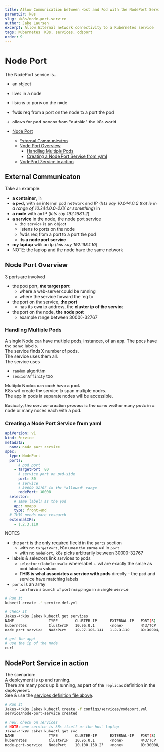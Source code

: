 ```yaml
---
title: Allow Communication between Host and Pod with the NodePort Service
parentDir: k8s
slug: /k8s/node-port-service
author: Jake Laursen
excerpt: Allow External network connectivity to a Kubernetes service
tags: Kubernetes, K8s, services, odeport
order: 9
---
```


# Node Port
The NodePort service is...
- an object
- lives in a  node
- listens to ports on the node
- fwds req from a port on the node to a port the pod
- allows for pod-access from "outside" the k8s world

- [Node Port](#node-port)
  - [External Communicaton](#external-communicaton)
  - [Node Port Overview](#node-port-overview)
    - [Handling Multiple  Pods](#handling-multiple--pods)
    - [Creating a Node Port Service from yaml](#creating-a-node-port-service-from-yaml)
  - [NodePort Service in action](#nodeport-service-in-action)


## External Communicaton
Take an example:
- **a container**, in
- **a pod,** with an internal pod network and IP (_lets say 10.244.0.2 that is in a range of 10.244.0.0-2XX or something_) in
- **a node** with an IP (_lets say 192.168.1.2_)
- **a service** in the node, the node port service
  - the service is an object
  - listens to ports on the node
  - fwds req from a port to a port the pod
  - **its a node port service**
- **my laptop** with an ip (_lets say 192.168.1.10_)
- NOTE: the laptop and the node have the same network

## Node Port Overview
3 ports are involved
- the pod port, **the target port**
  - where a web-server could be running
  - where the service forward the req to
- the port on the service, **the port**
  - has its own ip address, the **cluster ip of the service**
- the port on the node, **the node port**
  - example range between 30000-32767

### Handling Multiple  Pods
A single Node can have multiple pods, instances, of an app. The pods have the same labels.  
The service finds X number of pods.  
The service uses them all.  
The service uses
- `random` algorithm
- `sessionAffinity` too

Multiple Nodes can each have a pod.  
K8s will create the service to span multiple nodes.  
The app in pods in separate nodes will be accessible.  

Basically, the service-creation process is the same wether many pods in a node or many nodes each with a pod.  

### Creating a Node Port Service from yaml
```yaml
apiVersion: v1
kind: Service
metadata:
  name: node-port-service
spec:
  type: NodePort
  ports:
      # pod port
    - targetPort: 80
      # service port on pod-side 
      port: 80
      # service
      # 30000-32767 is the "allowed" range
      nodePort: 30008
  selector:
    # same labels as the pod
    app: myapp
    type: front-end
  # THIS needs more research
  externalIPs:
    - 1.2.3.110
```
NOTES:
- the `port` is the only required fieeld in the `ports` section
  - with no `targetPort`, k8s uses the same val in `port`
  - with no `nodePort`, k8s picks arbitrarily between 30000-32767
- labels & selectors link services to pods
  - `selector:<label>:<val>` where label + val are exactly the smae as pod labels+values
  - **THIS is what associates a service with pods** directly - the pod and service have matching labels
- `ports` is an array
  - can have a bunch of port mappings in a single service 

```bash
# Run it
kubectl create -f service-def.yml

# check it
Jakes-4:k8s Jake$ kubectl get services
NAME                TYPE        CLUSTER-IP      EXTERNAL-IP   PORT(S)        AGE
kubernetes          ClusterIP   10.96.0.1       <none>        443/TCP        6d
node-port-service   NodePort    10.97.106.144   1.2.3.110     80:30004/TCP   45h

# get the app!
# use the ip of the node
curl 
```

## NodePort Service in action
The scenarion:  
A deployment is up and running.  
There are many pods up & running, as part of the `replicas` definition in the deployment.  
See & use the [services definition file above](#creating-a-node-port-from-yaml).  

```bash
# Run it  
Jakes-4:k8s Jake$ kubectl create -f configs/services/nodeport.yml 
service/node-port-service created

# new, check on services
# NOTE: one service is k8s itself on the host laptop
Jakes-4:k8s Jake$ kubectl get svc
NAME                TYPE        CLUSTER-IP      EXTERNAL-IP   PORT(S)        AGE
kubernetes          ClusterIP   10.96.0.1       <none>        443/TCP        3d17h
node-port-service   NodePort    10.100.158.27   <none>        80:30008/TCP   27s
```